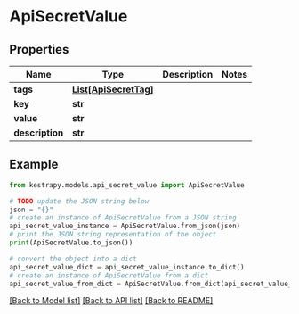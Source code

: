 # ApiSecretValue


## Properties

Name | Type | Description | Notes
------------ | ------------- | ------------- | -------------
**tags** | [**List[ApiSecretTag]**](ApiSecretTag.md) |  | 
**key** | **str** |  | 
**value** | **str** |  | 
**description** | **str** |  | 

## Example

```python
from kestrapy.models.api_secret_value import ApiSecretValue

# TODO update the JSON string below
json = "{}"
# create an instance of ApiSecretValue from a JSON string
api_secret_value_instance = ApiSecretValue.from_json(json)
# print the JSON string representation of the object
print(ApiSecretValue.to_json())

# convert the object into a dict
api_secret_value_dict = api_secret_value_instance.to_dict()
# create an instance of ApiSecretValue from a dict
api_secret_value_from_dict = ApiSecretValue.from_dict(api_secret_value_dict)
```
[[Back to Model list]](../README.md#documentation-for-models) [[Back to API list]](../README.md#documentation-for-api-endpoints) [[Back to README]](../README.md)


